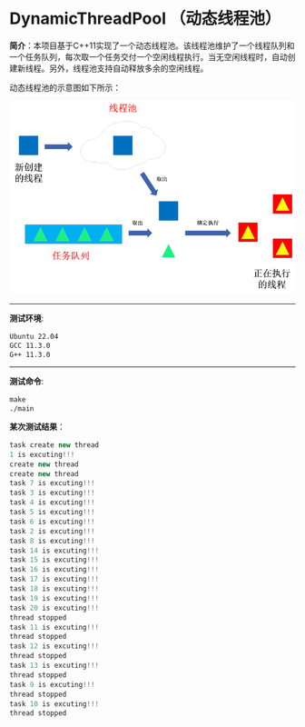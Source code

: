 # DynamicThreadPool （动态线程池）

**简介**：本项目基于C++11实现了一个动态线程池。该线程池维护了一个线程队列和一个任务队列，每次取一个任务交付一个空闲线程执行。当无空闲线程时，自动创建新线程。另外，线程池支持自动释放多余的空闲线程。

动态线程池的示意图如下所示：

<img src="images/framework.png" alt="framework" style="zoom:60%;" />

------

**测试环境**:

```
Ubuntu 22.04
GCC 11.3.0
G++ 11.3.0
```

------

**测试命令**:

```shell
make
./main
```

**某次测试结果**：

```cpp
task create new thread
1 is excuting!!!
create new thread
create new thread
task 7 is excuting!!!
task 3 is excuting!!!
task 4 is excuting!!!
task 5 is excuting!!!
task 6 is excuting!!!
task 2 is excuting!!!
task 8 is excuting!!!
task 14 is excuting!!!
task 15 is excuting!!!
task 16 is excuting!!!
task 17 is excuting!!!
task 18 is excuting!!!
task 19 is excuting!!!
task 20 is excuting!!!
thread stopped
task 11 is excuting!!!
thread stopped
task 12 is excuting!!!
thread stopped
task 13 is excuting!!!
thread stopped
task 9 is excuting!!!
thread stopped
task 10 is excuting!!!
thread stopped
```
